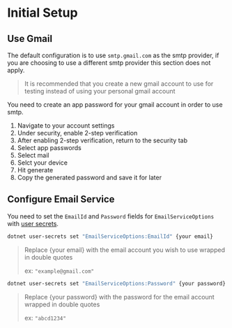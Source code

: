 # Initial Setup

## Use Gmail

The default configuration is to use `smtp.gmail.com` as the smtp provider, if you are choosing to use a different smtp
provider this section does not apply.

> It is recommended that you create a new gmail account to use for testing instead of using your personal gmail account

You need to create an app password for your gmail account in order to use smtp.

1. Navigate to your account settings
2. Under security, enable 2-step verification
3. After enabling 2-step verification, return to the security tab
4. Select app passwords
5. Select mail
6. Selct your device
7. Hit generate
8. Copy the generated password and save it for later

## Configure Email Service

You need to set the `EmailId` and `Password` fields for `EmailServiceOptions`
with [user secrets](https://learn.microsoft.com/en-us/aspnet/core/security/app-secrets?view=aspnetcore-7.0%27).

``` bash
dotnet user-secrets set "EmailServiceOptions:EmailId" {your email}
```

> Replace {your email} with the email account you wish to use wrapped in double quotes
>
> ex: `"example@gmail.com"`

``` bash
dotnet user-secrets set "EmailServiceOptions:Password" {your password}
```

> Replace {your password} with the password for the email account wrapped in double quotes
>
> ex: `"abcd1234"`
